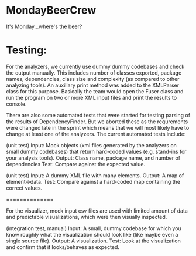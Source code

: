 MondayBeerCrew
==============

It's Monday...where's the beer?

Testing: 
==============

For the analyzers, we currently use dummy dummy codebases and check the output manually. This includes number of classes exported, package names, dependencies, class size and complexity (as compared to other analyzing tools). An auxillary print method was added to the XMLParser class for this purpose. Basically the team would open the Fuser class and run the program on two or more XML input files and print the results to console. 

There are also some automated tests that were started for testing parsing of the results of DependencyFinder. But we aborted these as the requrements were changed late in the sprint which means that we will most likely have to change at least one of the analyzers. 
The current automated tests include: 

(unit test)
    Input: Mock objects (xml files generated by the analyzers on small dummy codebases) that return hard-coded values (e.g. stand-ins for your analysis tools).
    Output: Class name, package name, and number of dependencies
    Test: Compare against the expected value.

(unit test)
    Input: A dummy XML file with many elements.
    Output: A map of element->data.
    Test: Compare against a hard-coded map containing the correct values.

==============

For the visualizer, mock input csv files are used with limited amount of data and predictable visualizations, which were then visually inspected. 


(integration test, manual)
    Input: A small, dummy codebase for which you know roughly what the visualization should look like (like maybe even a single source file).
    Output: A visualization.
    Test: Look at the visualization and confirm that it looks/behaves as expected.